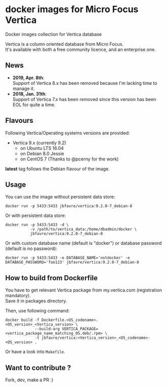 # docker images for Micro Focus Vertica

Docker images collection for Vertica database

Vertica is a column oriented database from Micro Focus.  
It's available with both a free community licence, and an enterprise one.

## News

* __2019, Apr. 8th__:  
  Support of Vertica 8.x has been removed because I'm lacking time to manage it.
* __2018, Jan. 31th__:  
  Support of Vertica 7.x has been removed since this version has been EOL for quite a time.

## Flavours

Following Vertica/Operating systems versions are provided:
- Vertica 9.x (currently 9.2)
  * on Ubuntu LTS 16.04
  * on Debian 8.0 Jessie
  * on CentOS 7 (Thanks to @pcerny for the work)

__latest__ tag follows the Debian flavour of the image.

## Usage

You can use the image without persistent data store:

    docker run -p 5433:5433 jbfavre/vertica:9.2.0-7_debian-8

Or with persistent data store:

    docker run -p 5433:5433 -d \
               -v /path/to/vertica_data:/home/dbadmin/docker \
               jbfavre/vertica:9.2.0-7_debian-8

Or with custom database name (default is "docker") or database password (default is no password):

    docker run -p 5433:5433 -e DATABASE_NAME='notdocker' -e DATABASE_PASSWORD='foo123' jbfavre/vertica:9.2.0-7_debian-8

## How to build from Dockerfile

You have to get relevant Vertica package from my.vertica.com (registration mandatory).  
Save it in packages directory.

Then, use following command:

    docker build -f Dockerfile.<OS_codename>.<OS_version>_<Vertica_version> \
                 --build-arg VERTICA_PACKAGE=<vertica_package_name_matching_OS.deb/.rpm> \
                 -t jbfavre/vertica:<Vertica_version>_<OS_codename>-<OS_version> .

Or have a look into `Makefile`.

## Want to contribute ?

Fork, dev, make a PR :)
